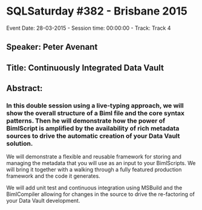 # SQLSaturday #382 - Brisbane 2015
Event Date: 28-03-2015 - Session time: 00:00:00 - Track: Track 4
## Speaker: Peter Avenant
## Title: Continuously Integrated Data Vault
## Abstract:
### In this double session using a live-typing approach, we will show the overall structure of a Biml file and the core syntax patterns. Then he will demonstrate how the power of BimlScript is amplified by the availability of rich metadata sources to drive the automatic creation of your Data Vault solution. 

We will demonstrate a flexible and reusable framework for storing and managing the metadata that you will use as an input to your BimlScripts. We will bring it together with a walking through a fully featured production framework and the code it generates.

We will add unit test and continuous integration using MSBuild and the BimlCompiler allowing for changes in the source to drive the re-factoring of your Data Vault development.

